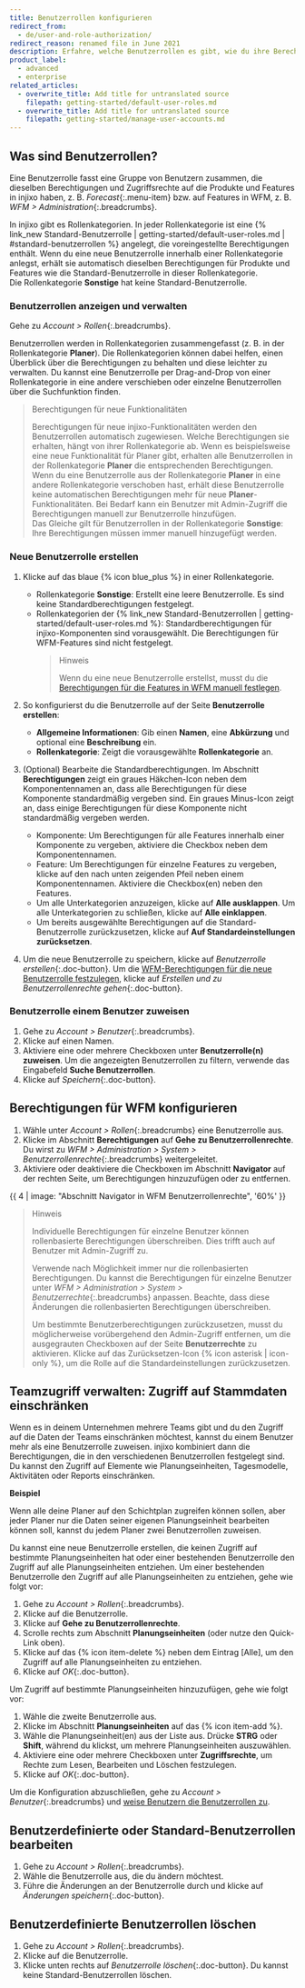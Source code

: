 ```yaml
---
title: Benutzerrollen konfigurieren
redirect_from:
  - de/user-and-role-authorization/
redirect_reason: renamed file in June 2021
description: Erfahre, welche Benutzerrollen es gibt, wie du ihre Berechtigungen änderst, neue Benutzerrollen erstellst und Benutzern Rollen zuweist.
product_label:
  - advanced
  - enterprise
related_articles:
  - overwrite_title: Add title for untranslated source
    filepath: getting-started/default-user-roles.md
  - overwrite_title: Add title for untranslated source
    filepath: getting-started/manage-user-accounts.md
---
```


## Was sind Benutzerrollen?

Eine Benutzerrolle fasst eine Gruppe von Benutzern zusammen, die dieselben Berechtigungen und Zugriffsrechte auf die Produkte und Features in injixo haben, z.&nbsp;B. _Forecast_{:.menu-item} bzw. auf Features in WFM, z.&nbsp;B. _WFM > Administration_{:.breadcrumbs}.

In injixo gibt es Rollenkategorien. In jeder Rollenkategorie ist eine {% link_new Standard-Benutzerrolle | getting-started/default-user-roles.md | #standard-benutzerrollen %} angelegt, die voreingestellte Berechtigungen enthält. Wenn du eine neue Benutzerrolle innerhalb einer Rollenkategorie anlegst, erhält sie automatisch dieselben Berechtigungen für Produkte und Features wie die Standard-Benutzerrolle in dieser Rollenkategorie.<br>
Die Rollenkategorie **Sonstige** hat keine Standard-Benutzerrolle.

### Benutzerrollen anzeigen und verwalten

Gehe zu _Account > Rollen_{:.breadcrumbs}.

Benutzerrollen werden in Rollenkategorien zusammengefasst (z.&nbsp;B. in der Rollenkategorie **Planer**). Die Rollenkategorien können dabei helfen, einen Überblick über die Berechtigungen zu behalten und diese leichter zu verwalten. Du kannst eine Benutzerrolle per Drag-and-Drop von einer Rollenkategorie in eine andere verschieben oder einzelne Benutzerrollen über die Suchfunktion finden.

> Berechtigungen für neue Funktionalitäten
>
> Berechtigungen für neue injixo-Funktionalitäten werden den Benutzerrollen automatisch zugewiesen. Welche Berechtigungen sie erhalten, hängt von ihrer Rollenkategorie ab. Wenn es beispielsweise eine neue Funktionalität für Planer gibt, erhalten alle Benutzerrollen in der Rollenkategorie **Planer** die entsprechenden Berechtigungen. Wenn du eine Benutzerrolle aus der Rollenkategorie **Planer** in eine andere Rollenkategorie verschoben hast, erhält diese Benutzerrolle keine automatischen Berechtigungen mehr für neue **Planer**-Funktionalitäten. Bei Bedarf kann ein Benutzer mit Admin-Zugriff die Berechtigungen manuell zur Benutzerrolle hinzufügen.<br> Das Gleiche gilt für Benutzerrollen in der Rollenkategorie **Sonstige**: Ihre Berechtigungen müssen immer manuell hinzugefügt werden.

### Neue Benutzerrolle erstellen

1. Klicke auf das blaue {% icon blue_plus %} in einer Rollenkategorie.

   - Rollenkategorie **Sonstige**: Erstellt eine leere Benutzerrolle. Es sind keine Standardberechtigungen festgelegt.
   - Rollenkategorien der {% link_new Standard-Benutzerrollen | getting-started/default-user-roles.md %}: Standardberechtigungen für injixo-Komponenten sind vorausgewählt. Die Berechtigungen für WFM-Features sind nicht festgelegt.
     > Hinweis
     >
     > Wenn du eine neue Benutzerrolle erstellst, musst du die [Berechtigungen für die Features in WFM manuell festlegen](#berechtigungen-für-wfm-konfigurieren).

2. So konfigurierst du die Benutzerrolle auf der Seite **Benutzerrolle erstellen**:

   - **Allgemeine Informationen**: Gib einen **Namen**, eine **Abkürzung** und optional eine **Beschreibung** ein.
   - **Rollenkategorie**: Zeigt die vorausgewählte **Rollenkategorie** an.

3. (Optional) Bearbeite die Standardberechtigungen. Im Abschnitt **Berechtigungen** zeigt ein graues Häkchen-Icon neben dem Komponentennamen an, dass alle Berechtigungen für diese Komponente standardmäßig vergeben sind. Ein graues Minus-Icon zeigt an, dass einige Berechtigungen für diese Komponente nicht standardmäßig vergeben werden.
   - Komponente: Um Berechtigungen für alle Features innerhalb einer Komponente zu vergeben, aktiviere die Checkbox neben dem Komponentennamen.
   - Feature: Um Berechtigungen für einzelne Features zu vergeben, klicke auf den nach unten zeigenden Pfeil neben einem Komponentennamen. Aktiviere die Checkbox(en) neben den Features.
   - Um alle Unterkategorien anzuzeigen, klicke auf **Alle ausklappen**. Um alle Unterkategorien zu schließen, klicke auf **Alle einklappen**.
   - Um bereits ausgewählte Berechtigungen auf die Standard-Benutzerrolle zurückzusetzen, klicke auf **Auf Standardeinstellungen zurücksetzen**.
4. Um die neue Benutzerrolle zu speichern, klicke auf _Benutzerrolle erstellen_{:.doc-button}. Um die [WFM-Berechtigungen für die neue Benutzerrolle festzulegen](#berechtigungen-für-wfm-konfigurieren), klicke auf _Erstellen und zu Benutzerrollenrechte gehen_{:.doc-button}.

### Benutzerrolle einem Benutzer zuweisen

1. Gehe zu _Account > Benutzer_{:.breadcrumbs}.
2. Klicke auf einen Namen.
3. Aktiviere eine oder mehrere Checkboxen unter **Benutzerrolle(n) zuweisen**. Um die angezeigten Benutzerrollen zu filtern, verwende das Eingabefeld **Suche Benutzerrollen**.
4. Klicke auf _Speichern_{:.doc-button}.

## Berechtigungen für WFM konfigurieren

1. Wähle unter _Account > Rollen_{:.breadcrumbs} eine Benutzerrolle aus.
2. Klicke im Abschnitt **Berechtigungen** auf **Gehe zu Benutzerrollenrechte**.  
   Du wirst zu _WFM > Administration > System > Benutzerrollenrechte_{:.breadcrumbs} weitergeleitet.
3. Aktiviere oder deaktiviere die Checkboxen im Abschnitt **Navigator** auf der rechten Seite, um Berechtigungen hinzuzufügen oder zu entfernen.

{{ 4 | image: "Abschnitt Navigator in WFM Benutzerrollenrechte", '60%' }}

> Hinweis
>
> Individuelle Berechtigungen für einzelne Benutzer können rollenbasierte Berechtigungen überschreiben. Dies trifft auch auf Benutzer mit Admin-Zugriff zu.
>
> Verwende nach Möglichkeit immer nur die rollenbasierten Berechtigungen. Du kannst die Berechtigungen für einzelne Benutzer unter _WFM > Administration > System > Benutzerrechte_{:.breadcrumbs} anpassen. Beachte, dass diese Änderungen die rollenbasierten Berechtigungen überschreiben.
>
> Um bestimmte Benutzerberechtigungen zurückzusetzen, musst du möglicherweise vorübergehend den Admin-Zugriff entfernen, um die ausgegrauten Checkboxen auf der Seite **Benutzerrechte** zu aktivieren. Klicke auf das Zurücksetzen-Icon {% icon asterisk | icon-only %}, um die Rolle auf die Standardeinstellungen zurückzusetzen.

## Teamzugriff verwalten: Zugriff auf Stammdaten einschränken

Wenn es in deinem Unternehmen mehrere Teams gibt und du den Zugriff auf die Daten der Teams einschränken möchtest, kannst du einem Benutzer mehr als eine Benutzerrolle zuweisen. injixo kombiniert dann die Berechtigungen, die in den verschiedenen Benutzerrollen festgelegt sind. Du kannst den Zugriff auf Elemente wie Planungseinheiten, Tagesmodelle, Aktivitäten oder Reports einschränken.

**Beispiel**

Wenn alle deine Planer auf den Schichtplan zugreifen können sollen, aber jeder Planer nur die Daten seiner eigenen Planungseinheit bearbeiten können soll, kannst du jedem Planer zwei Benutzerrollen zuweisen.

Du kannst eine neue Benutzerrolle erstellen, die keinen Zugriff auf bestimmte Planungseinheiten hat oder einer bestehenden Benutzerrolle den Zugriff auf alle Planungseinheiten entziehen. Um einer bestehenden Benutzerrolle den Zugriff auf alle Planungseinheiten zu entziehen, gehe wie folgt vor:

1. Gehe zu _Account > Rollen_{:.breadcrumbs}.
2. Klicke auf die Benutzerrolle.
3. Klicke auf **Gehe zu Benutzerrollenrechte**.
4. Scrolle rechts zum Abschnitt **Planungseinheiten** (oder nutze den Quick-Link oben).
5. Klicke auf das {% icon item-delete %} neben dem Eintrag [Alle], um den Zugriff auf alle Planungseinheiten zu entziehen.
6. Klicke auf _OK_{:.doc-button}.

Um Zugriff auf bestimmte Planungseinheiten hinzuzufügen, gehe wie folgt vor:

1. Wähle die zweite Benutzerrolle aus.
2. Klicke im Abschnitt **Planungseinheiten** auf das {% icon item-add %}.
3. Wähle die Planungseinheit(en) aus der Liste aus. Drücke **STRG** oder **Shift**, während du klickst, um mehrere Planungseinheiten auszuwählen.
4. Aktiviere eine oder mehrere Checkboxen unter **Zugriffsrechte**, um Rechte zum Lesen, Bearbeiten und Löschen festzulegen.
5. Klicke auf _OK_{:.doc-button}.

Um die Konfiguration abzuschließen, gehe zu _Account > Benutzer_{:.breadcrumbs} und [weise Benutzern die Benutzerrollen zu](#benutzerrolle-einem-benutzer-zuweisen).

## Benutzerdefinierte oder Standard-Benutzerrollen bearbeiten

1. Gehe zu _Account > Rollen_{:.breadcrumbs}.
2. Wähle die Benutzerrolle aus, die du ändern möchtest.
3. Führe die Änderungen an der Benutzerrolle durch und klicke auf _Änderungen speichern_{:.doc-button}.

## Benutzerdefinierte Benutzerrollen löschen

1. Gehe zu _Account > Rollen_{:.breadcrumbs}.
2. Klicke auf die Benutzerrolle.
3. Klicke unten rechts auf _Benutzerrolle löschen_{:.doc-button}. Du kannst keine Standard-Benutzerrollen löschen.
